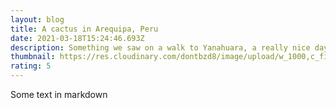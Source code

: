 ```yaml
---
layout: blog
title: A cactus in Arequipa, Peru
date: 2021-03-18T15:24:46.693Z
description: Something we saw on a walk to Yanahuara, a really nice day it was
thumbnail: https://res.cloudinary.com/dontbzd8/image/upload/w_1000,c_fill,ar_1:1,g_auto,r_max,bo_5px_solid_red,b_rgb:262c35/v1616072103/Arequipa/DSCN2931_sll33u.jpg
rating: 5
---
```

Some text in markdown